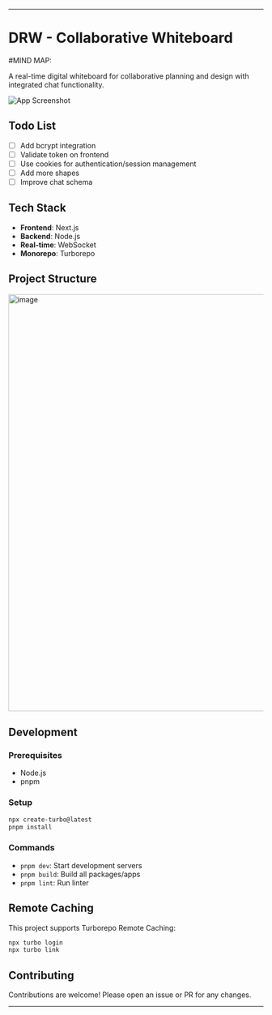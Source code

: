 
---

# DRW - Collaborative Whiteboard 

#MIND MAP:

A real-time digital whiteboard for collaborative planning and design with integrated chat functionality.

![App Screenshot](https://github.com/user-attachments/assets/00adcdf6-b2bb-45c3-846f-8bc5eee176a2)



## Todo List

- [ ] Add bcrypt integration  
- [ ] Validate token on frontend  
- [ ] Use cookies for authentication/session management  
- [ ] Add more shapes  
- [ ] Improve chat schema

## Tech Stack

- **Frontend**: Next.js
- **Backend**: Node.js
- **Real-time**: WebSocket
- **Monorepo**: Turborepo

## Project Structure
<img width="673" height="823" alt="image" src="https://github.com/user-attachments/assets/26812702-1654-45aa-bac6-e806daca777f" />



## Development

### Prerequisites
- Node.js
- pnpm

### Setup
```sh
npx create-turbo@latest
pnpm install
```

### Commands
- `pnpm dev`: Start development servers
- `pnpm build`: Build all packages/apps
- `pnpm lint`: Run linter

## Remote Caching

This project supports Turborepo Remote Caching:

```sh
npx turbo login
npx turbo link
```

## Contributing

Contributions are welcome! Please open an issue or PR for any changes.

---

